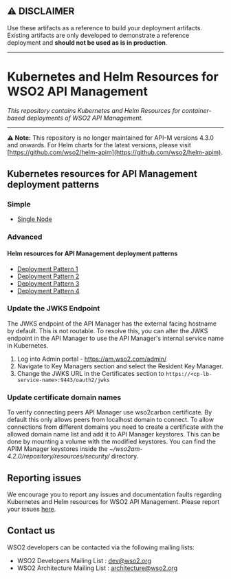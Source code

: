 ## ⚠️ DISCLAIMER

Use these artifacts as a reference to build your deployment artifacts. Existing artifacts are only developed to demonstrate a reference deployment and **should not be used as is in production**.

---

# Kubernetes and Helm Resources for WSO2 API Management

*This repository contains Kubernetes and Helm Resources for container-based deployments of WSO2 API Management.*

---

**⚠️ Note:** This repository is no longer maintained for API-M versions 4.3.0 and onwards. For Helm charts for the latest versions, please visit [https://github.com/wso2/helm-apim](https://github.com/wso2/helm-apim).

## Kubernetes resources for API Management deployment patterns

### Simple

* [Single Node](simple/am-single/README.md)

### Advanced

#### Helm resources for API Management deployment patterns

* [Deployment Pattern 1](advanced/am-pattern-1/README.md)
* [Deployment Pattern 2](advanced/am-pattern-2/README.md)
* [Deployment Pattern 3](advanced/am-pattern-3/README.md)
* [Deployment Pattern 4](advanced/am-pattern-4/README.md)

### Update the JWKS Endpoint

The JWKS endpoint of the API Manager has the external facing hostname by default. This is not routable. To resolve this, you can alter the JWKS endpoint in the API Manager to use the API Manager's internal service name in Kubernetes.

1. Log into Admin portal - https://am.wso2.com/admin/
2. Navigate to Key Managers section and select the Resident Key Manager.
3. Change the JWKS URL in the Certificates section to `https://<cp-lb-service-name>:9443/oauth2/jwks`


### Update certificate domain names

To verify connecting peers API Manager use wso2carbon certificate. By default this only allows peers from localhost domain to connect. To allow connections from different domains you need to create a certificate with the allowed domain name list and add it to API Manager keystores. This can be done by mounting a volume with the modified keystores. You can find the APIM Manager keystores inside the *~/wso2am-4.2.0/repository/resources/security/* directory.

## Reporting issues

We encourage you to report any issues and documentation faults regarding Kubernetes and Helm resources
for WSO2 API Management. Please report your issues [here](https://github.com/wso2/kubernetes-apim/issues).

## Contact us

WSO2 developers can be contacted via the following mailing lists:

* WSO2 Developers Mailing List : [dev@wso2.org](mailto:dev@wso2.org)
* WSO2 Architecture Mailing List : [architecture@wso2.org](mailto:architecture@wso2.org)
